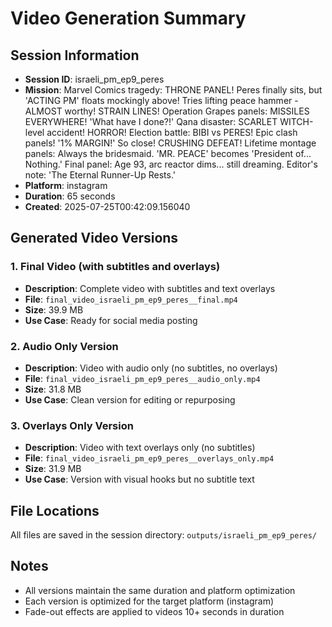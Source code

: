 # Video Generation Summary

## Session Information
- **Session ID**: israeli_pm_ep9_peres
- **Mission**: Marvel Comics tragedy: THRONE PANEL! Peres finally sits, but 'ACTING PM' floats mockingly above! Tries lifting peace hammer - ALMOST worthy! STRAIN LINES! Operation Grapes panels: MISSILES EVERYWHERE! 'What have I done?!' Qana disaster: SCARLET WITCH-level accident! HORROR! Election battle: BIBI vs PERES! Epic clash panels! '1% MARGIN!' So close! CRUSHING DEFEAT! Lifetime montage panels: Always the bridesmaid. 'MR. PEACE' becomes 'President of... Nothing.' Final panel: Age 93, arc reactor dims... still dreaming. Editor's note: 'The Eternal Runner-Up Rests.'
- **Platform**: instagram
- **Duration**: 65 seconds
- **Created**: 2025-07-25T00:42:09.156040

## Generated Video Versions

### 1. Final Video (with subtitles and overlays)
- **Description**: Complete video with subtitles and text overlays
- **File**: `final_video_israeli_pm_ep9_peres__final.mp4`
- **Size**: 39.9 MB
- **Use Case**: Ready for social media posting

### 2. Audio Only Version
- **Description**: Video with audio only (no subtitles, no overlays)
- **File**: `final_video_israeli_pm_ep9_peres__audio_only.mp4`
- **Size**: 31.8 MB
- **Use Case**: Clean version for editing or repurposing

### 3. Overlays Only Version
- **Description**: Video with text overlays only (no subtitles)
- **File**: `final_video_israeli_pm_ep9_peres__overlays_only.mp4`
- **Size**: 31.9 MB
- **Use Case**: Version with visual hooks but no subtitle text

## File Locations
All files are saved in the session directory: `outputs/israeli_pm_ep9_peres/`

## Notes
- All versions maintain the same duration and platform optimization
- Each version is optimized for the target platform (instagram)
- Fade-out effects are applied to videos 10+ seconds in duration
